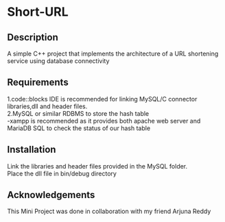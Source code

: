 # Short-URL
## Description
A simple C++ project that implements the architecture of a URL shortening service using database connectivity

## Requirements
1.code::blocks IDE is recommended for linking MySQL/C connector libraries,dll and header files.<br />
2.MySQL or similar RDBMS to store the hash table<br />
  -xampp is recommended as it provides both apache web server and MariaDB SQL to check the status of our hash table<br />
## Installation
Link the libraries and header files provided in the MySQL folder.<br />
Place the dll file in bin/debug directory

## Acknowledgements
This Mini Project was done in collaboration with my friend Arjuna Reddy
